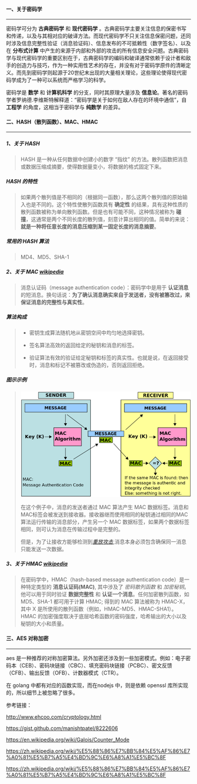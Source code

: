 
#### 一、关于密码学
---

密码学可分为 **古典密码学** 和 **现代密码学** 。古典密码学主要关注信息的保密书写和传递，以及与其相对应的破译方法。而现代密码学不只关注信息保密问题，还同时涉及信息完整性验证（消息验证码）、信息发布的不可抵赖性（数字签名）、以及在 **分布式计算** 中产生的来源于内部和外部的攻击的所有信息安全问题。古典密码学与现代密码学的重要区别在于，古典密码学的编码和破译通常依赖于设计者和敌手的创造力与技巧，作为一种实用性艺术的存在，并没有对于密码学原件的清晰定义。而先到密码学则起源于20世纪末出现的大量相关理论，这些理论使得现代密码学成为了一种可以系统而严格学习的科学。 

密码学是 **数学** 和 **计算机科学** 的分支，同时其原理大量涉及 **信息论**。著名的密码学者罗纳德.李维斯特解释道：“密码学是关于如何在敌人存在的环境中通信”，自 **工程学** 的角度，这相当于密码学与 **纯数学** 的差异。


#### 二、HASH（散列函数）、MAC、HMAC
---

##### 1、关于 HASH

> HASH 是一种从任何数据中创建小的数字 “指纹”
的方法。散列函数把消息或数据压缩成摘要，使得数据量变小，将数据的格式固定下来。


##### HASH 的特性

> 如果两个散列值是不相同的（根据同一函数），那么这两个散列值的原始输入也是不同的。这个特性使散列函数具有 **确定性** 的结果，具有这种性质的散列函数被称为单向散列函数。但是也有可能不同，这种情况被称为 **碰撞**，这通常是两个不同长度的散列值，刻意计算出相同的值。简单的来说：**就是一种将任意长度的消息压缩到某一固定长度的消息摘要**。


##### 常用的 HASH 算法

> MD4、MD5、SHA-1


##### 2、关于 MAC [wikipedia](https://en.wikipedia.org/wiki/Message_authentication_code)

> 消息认证码（message authentication code）：密码学中是用于 **认证消息** 的短消息。换句话说：**为了确认消息确实来自于发送者，没有被篡改过，来保证消息的完整性与真实性**。


##### 算法构成

> * 密钥生成算法随机地从密钥空间中均匀地选择密钥。
>
> * 签名算法高效的返回给定的秘钥和消息的标签。
>
> * 验证算法有效的验证给定秘钥和标签的真实性。也就是说，在返回接受时，消息和标记不被篡改或伪造的，否则返回拒绝。


##### 图示示例

> ![image](../images/661px-MAC.svg.png)      
>
> 在这个例子中，消息的发送者通过 MAC 算法产生 MAC 数据标签。消息和MAC标签会被发送到接收器。接收器继而使用相同的秘钥通过相同的MAC算法运行传输的消息部分，产生另一个 MAC 数据标签，如果两个数据标签相同，则可认为消息在传输过程中是完整的。    
>
> 但是，为了让接收方能够检测到[*重放攻击*](https://en.wikipedia.org/wiki/Replay_attack),消息本身必须包含确保同一消息只能发送一次数据。


##### 3、关于 HMAC [wikipedia](https://en.wikipedia.org/wiki/HMAC)

> 在密码学中，HMAC（hash-based message authentication code）是一种特定类型的 **消息认证码(MAC)**, 其中涉及了 *密码散列函数* 和 *加密秘钥*。他可以用于同时验证 **数据完整性** 和 **认证一个消息**。任何加密散列函数，如 MD5、SHA-1 都可用于计算 HMAC; 得到的 MAC 算法被称为 HMAC-X，其中 X 是所使用的散列函数（例如，HMAC-MD5、HMAC-SHA1）。HMAC 的加密强度取决于底层哈希函数的密码强度，哈希输出的大小以及秘钥的大小和质量。

#### 三、AES 对称加密
---

aes 是一种推荐的对称加密算法。另外加密还涉及到一些加密模式。例如：电子密码本（CEB）、密码块链接（CBC）、填充密码块链接（PCBC）、密文反馈（CFB）、输出反馈（OFB）、计数器模式（CTR）。

在 golang 中都有对应的函数实现，而在nodejs 中，则是依赖 openssl 库所实现的，所以细节上被忽略了很多。


参考链接：   

http://www.ehcoo.com/cryptology.html    

https://gist.github.com/manishtpatel/8222606

https://en.wikipedia.org/wiki/Galois/Counter_Mode

https://zh.wikipedia.org/wiki/%E5%88%86%E7%BB%84%E5%AF%86%E7%A0%81%E5%B7%A5%E4%BD%9C%E6%A8%A1%E5%BC%8F

https://zh.wikipedia.org/wiki/%E5%88%86%E7%BB%84%E5%AF%86%E7%A0%81%E5%B7%A5%E4%BD%9C%E6%A8%A1%E5%BC%8F

